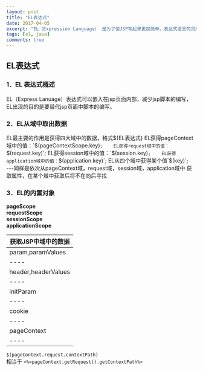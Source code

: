 ```yaml
---
layout: post
title: "EL表达式"
date: 2017-04-05
excerpt: "EL（Expression Language） 是为了使JSP写起来更加简单。表达式语言的灵感来自于 ECMAScript 和 XPath 表达式语言，它提供了在 JSP 中简化表达式的方法，让Jsp的代码更加简化。"
tags: [el, java]
comments: true
---
```

## EL表达式
### 1．EL 表达式概述
EL（Express Lanuage）表达式可以嵌入在jsp页面内部，减少jsp脚本的编写，EL出现的目的是要替代jsp页面中脚本的编写。

### 2．EL从域中取出数据
EL最主要的作用是获得四大域中的数据，格式${EL表达式}  
EL获得pageContext域中的值：`$(pageContextScope.key)`;   
EL获得request域中的值：`$(request.key)`;   
EL获得session域中的值：`$(session.key)`;   
EL获得application域中的值：`$(application.key)`;   
EL从四个域中获得某个值`$(key)`;   
---同样是依次从pageContext域，request域，session域，application域中	获取属性，在某个域中获取后将不在向后寻找  

### 3．EL的内置对象
**pageScope**  
**requestScope**  
**sessionScope**  
**applicationScope**  

| 获取JSP中域中的数据
|----
| param,paramValues   | 接收参数   |
|----
| header,headerValues   | 获取请求头信息   |
|----
| initParam   | 获取全局初始化参数   |
|----
| cookie   | WEB开发中cookie   |
|----
| pageContext   | WEB开发中的pageContext   |
|----

`$(pageContext.request.contextPath)`  
相当于
`<%=pageContext.getRequest().getContextPath%>` 
